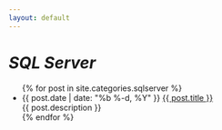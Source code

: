 ```yaml
---
layout: default
---
```


<div class="home">

  <h1><i>SQL Server</i></h1>

  <ul class="posts">
    {% for post in site.categories.sqlserver %}
      <li>
        <span class="post-date">{{ post.date | date: "%b %-d, %Y" }}</span>
        <a class="post-link" href="{{ post.url }}">{{ post.title }}</a>
        <div class="title-desc">{{ post.description }}</div>
      </li>
    {% endfor %}
  </ul>

</div>
